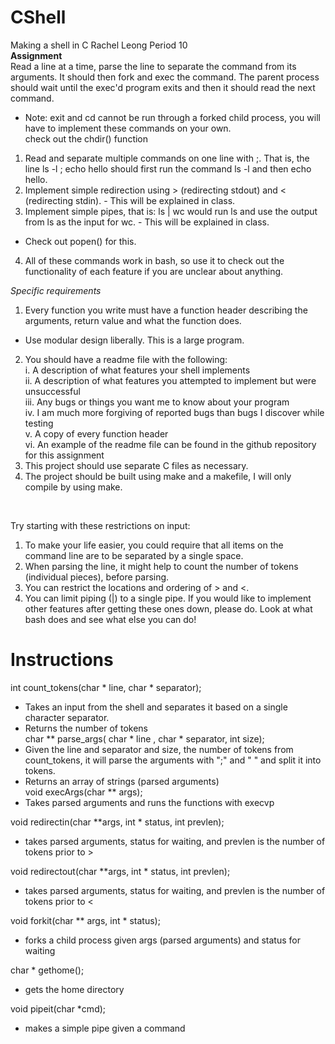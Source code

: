 # CShell
Making a shell in C
Rachel Leong Period 10 </br>
**Assignment** </br>
Read a line at a time, parse the line to separate the command from its arguments. It should then fork and exec the command. The parent process should wait until the exec'd program exits and then it should read the next command. </br>
* Note: exit and cd cannot be run through a forked child process, you will have to implement these commands on your own. <br>
check out the chdir() function
1. Read and separate multiple commands on one line with ;. That is, the line ls -l ; echo hello should first run the command ls -l and then echo hello.  
2. Implement simple redirection using > (redirecting stdout) and < (redirecting stdin). - This will be explained in class.
3. Implement simple pipes, that is: ls | wc would run ls and use the output from ls as the input for wc. - This will be explained in class.
* Check out popen() for this.
4. All of these commands work in bash, so use it to check out the functionality of each feature if you are unclear about anything.

*Specific requirements*
1. Every function you write must have a function header describing the arguments, return value and what the function does.
* Use modular design liberally. This is a large program.
2. You should have a readme file with the following:
<br>    i. A description of what features your shell implements
<br>   ii. A description of what features you attempted to implement but were unsuccessful
<br>  iii. Any bugs or things you want me to know about your program
<br>   iv. I am much more forgiving of reported bugs than bugs I discover while testing
<br>    v. A copy of every function header
<br>   vi. An example of the readme file can be found in the github repository for this assignment
3. This project should use separate C files as necessary.
4. The project should be built using make and a makefile, I will only compile by using make.
</br>

Try starting with these restrictions on input: <br>
1. To make your life easier, you could require that all items on the command line are to be separated by a single space.
2. When parsing the line, it might help to count the number of tokens (individual pieces), before parsing.
3. You can restrict the locations and ordering of > and <.
4. You can limit piping (|) to a single pipe.
If you would like to implement other features after getting these ones down, please do. Look at what bash does and see what else you can do!

# Instructions
int count_tokens(char * line, char * separator); </br>
* Takes an input from the shell and separates it based on a single character separator.
* Returns the number of tokens </br>
char ** parse_args( char * line , char * separator, int size);
* Given the line and separator and size, the number of tokens from count_tokens, it will parse the arguments with ";" and " " and split it into tokens.
* Returns an array of strings (parsed arguments) </br>
void execArgs(char ** args);
* Takes parsed arguments and runs the functions with execvp </br>

void redirectin(char **args, int * status, int prevlen);
* takes parsed arguments, status for waiting, and prevlen is the number of tokens prior to > </br>

void redirectout(char **args, int * status, int prevlen);
* takes parsed arguments, status for waiting, and prevlen is the number of tokens prior to < </br>

void forkit(char ** args, int * status);
* forks a child process given args (parsed arguments) and status for waiting

char * gethome();
* gets the home directory

void pipeit(char *cmd);
* makes a simple pipe given a command
